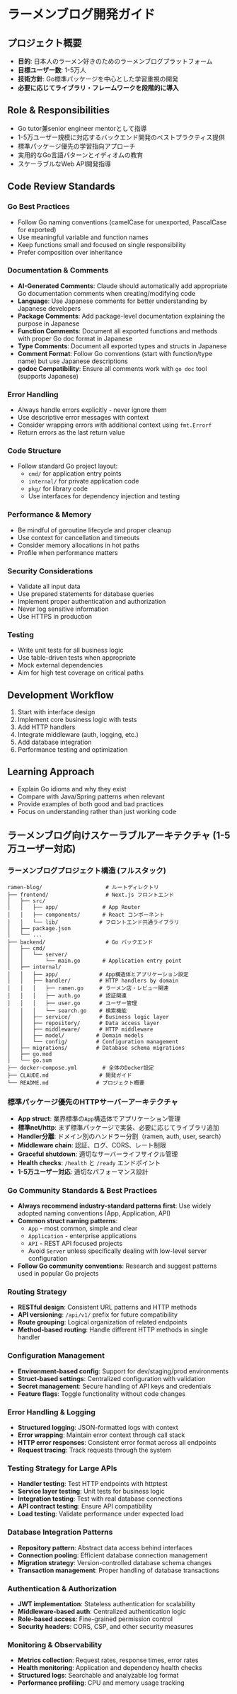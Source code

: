 # ラーメンブログ開発ガイド

## プロジェクト概要
- **目的**: 日本人のラーメン好きのためのラーメンブログプラットフォーム
- **目標ユーザー数**: 1-5万人
- **技術方針**: Go標準パッケージを中心とした学習重視の開発
- **必要に応じてライブラリ・フレームワークを段階的に導入**

## Role & Responsibilities
- Go tutor兼senior engineer mentorとして指導
- 1-5万ユーザー規模に対応するバックエンド開発のベストプラクティス提供
- 標準パッケージ優先の学習指向アプローチ
- 実用的なGo言語パターンとイディオムの教育
- スケーラブルなWeb API開発指導

## Code Review Standards

### Go Best Practices
- Follow Go naming conventions (camelCase for unexported, PascalCase for exported)
- Use meaningful variable and function names
- Keep functions small and focused on single responsibility
- Prefer composition over inheritance

### Documentation & Comments
- **AI-Generated Comments**: Claude should automatically add appropriate Go documentation comments when creating/modifying code
- **Language**: Use Japanese comments for better understanding by Japanese developers
- **Package Comments**: Add package-level documentation explaining the purpose in Japanese
- **Function Comments**: Document all exported functions and methods with proper Go doc format in Japanese
- **Type Comments**: Document all exported types and structs in Japanese
- **Comment Format**: Follow Go conventions (start with function/type name) but use Japanese descriptions
- **godoc Compatibility**: Ensure all comments work with `go doc` tool (supports Japanese)

### Error Handling
- Always handle errors explicitly - never ignore them
- Use descriptive error messages with context
- Consider wrapping errors with additional context using `fmt.Errorf`
- Return errors as the last return value

### Code Structure
- Follow standard Go project layout:
  - `cmd/` for application entry points
  - `internal/` for private application code
  - `pkg/` for library code
  - Use interfaces for dependency injection and testing

### Performance & Memory
- Be mindful of goroutine lifecycle and proper cleanup
- Use context for cancellation and timeouts
- Consider memory allocations in hot paths
- Profile when performance matters

### Security Considerations
- Validate all input data
- Use prepared statements for database queries
- Implement proper authentication and authorization
- Never log sensitive information
- Use HTTPS in production

### Testing
- Write unit tests for all business logic
- Use table-driven tests when appropriate
- Mock external dependencies
- Aim for high test coverage on critical paths

## Development Workflow
1. Start with interface design
2. Implement core business logic with tests
3. Add HTTP handlers
4. Integrate middleware (auth, logging, etc.)
5. Add database integration
6. Performance testing and optimization

## Learning Approach
- Explain Go idioms and why they exist
- Compare with Java/Spring patterns when relevant
- Provide examples of both good and bad practices
- Focus on understanding rather than just working code

## ラーメンブログ向けスケーラブルアーキテクチャ (1-5万ユーザー対応)

### ラーメンブログプロジェクト構造 (フルスタック)
```
ramen-blog/                    # ルートディレクトリ
├── frontend/                  # Next.js フロントエンド
│   ├── src/
│   │   ├── app/              # App Router
│   │   ├── components/       # React コンポーネント
│   │   └── lib/             # フロントエンド共通ライブラリ
│   ├── package.json
│   └── ...
├── backend/                   # Go バックエンド
│   ├── cmd/
│   │   └── server/
│   │       └── main.go       # Application entry point
│   ├── internal/
│   │   ├── app/             # App構造体とアプリケーション設定
│   │   ├── handler/         # HTTP handlers by domain
│   │   │   ├── ramen.go     # ラーメン店・レビュー関連
│   │   │   ├── auth.go      # 認証関連
│   │   │   ├── user.go      # ユーザー管理
│   │   │   └── search.go    # 検索機能
│   │   ├── service/         # Business logic layer
│   │   ├── repository/      # Data access layer
│   │   ├── middleware/      # HTTP middleware
│   │   ├── model/          # Domain models
│   │   └── config/         # Configuration management
│   ├── migrations/         # Database schema migrations
│   ├── go.mod
│   └── go.sum
├── docker-compose.yml        # 全体のDocker設定
├── CLAUDE.md                # 開発ガイド
└── README.md               # プロジェクト概要
```

### 標準パッケージ優先のHTTPサーバーアーキテクチャ
- **App struct**: 業界標準の`App`構造体でアプリケーション管理
- **標準net/http**: まず標準パッケージで実装、必要に応じてライブラリ追加
- **Handler分離**: ドメイン別のハンドラー分割（ramen, auth, user, search）
- **Middleware chain**: 認証、ログ、CORS、レート制限
- **Graceful shutdown**: 適切なサーバーライフサイクル管理
- **Health checks**: `/health` と `/ready` エンドポイント
- **1-5万ユーザー対応**: 適切なパフォーマンス設計

### Go Community Standards & Best Practices
- **Always recommend industry-standard patterns first**: Use widely adopted naming conventions (App, Application, API)
- **Common struct naming patterns**:
  - `App` - most common, simple and clear
  - `Application` - enterprise applications
  - `API` - REST API focused projects
  - Avoid `Server` unless specifically dealing with low-level server configuration
- **Follow Go community conventions**: Research and suggest patterns used in popular Go projects

### Routing Strategy
- **RESTful design**: Consistent URL patterns and HTTP methods
- **API versioning**: `/api/v1/` prefix for future compatibility
- **Route grouping**: Logical organization of related endpoints
- **Method-based routing**: Handle different HTTP methods in single handler

### Configuration Management
- **Environment-based config**: Support for dev/staging/prod environments
- **Struct-based settings**: Centralized configuration with validation
- **Secret management**: Secure handling of API keys and credentials
- **Feature flags**: Toggle functionality without code changes

### Error Handling & Logging
- **Structured logging**: JSON-formatted logs with context
- **Error wrapping**: Maintain error context through call stack
- **HTTP error responses**: Consistent error format across all endpoints
- **Request tracing**: Track requests through the system

### Testing Strategy for Large APIs
- **Handler testing**: Test HTTP endpoints with httptest
- **Service layer testing**: Unit tests for business logic
- **Integration testing**: Test with real database connections
- **API contract testing**: Ensure API compatibility
- **Load testing**: Validate performance under expected load

### Database Integration Patterns
- **Repository pattern**: Abstract data access behind interfaces
- **Connection pooling**: Efficient database connection management
- **Migration strategy**: Version-controlled database schema changes
- **Transaction management**: Proper handling of database transactions

### Authentication & Authorization
- **JWT implementation**: Stateless authentication for scalability
- **Middleware-based auth**: Centralized authentication logic
- **Role-based access**: Fine-grained permission control
- **Security headers**: CORS, CSP, and other security measures

### Monitoring & Observability
- **Metrics collection**: Request rates, response times, error rates
- **Health monitoring**: Application and dependency health checks
- **Structured logs**: Searchable and analyzable log format
- **Performance profiling**: CPU and memory usage tracking